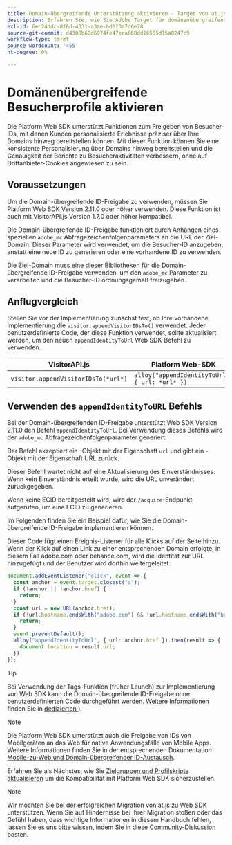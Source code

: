 ```yaml
---
title: Domain-übergreifende Unterstützung aktivieren - Target von at.js 2.x zu Web SDK migrieren
description: Erfahren Sie, wie Sie Adobe Target für domänenübergreifende und mobile App-zu-Webbrowser-Szenarien mit Experience Platform Web SDK konfigurieren.
exl-id: 6ec24ddc-8f6d-4331-a3ae-bd0f3a7d6e78
source-git-commit: d4308b68d6974fe47eca668dd16555d15a8247c9
workflow-type: tm+mt
source-wordcount: '455'
ht-degree: 0%

---
```


# Domänenübergreifende Besucherprofile aktivieren

Die Platform Web SDK unterstützt Funktionen zum Freigeben von Besucher-IDs, mit denen Kunden personalisierte Erlebnisse präziser über Ihre Domains hinweg bereitstellen können. Mit dieser Funktion können Sie eine konsistente Personalisierung über Domains hinweg bereitstellen und die Genauigkeit der Berichte zu Besucheraktivitäten verbessern, ohne auf Drittanbieter-Cookies angewiesen zu sein.

## Voraussetzungen

Um die Domain-übergreifende ID-Freigabe zu verwenden, müssen Sie Platform Web SDK Version 2.11.0 oder höher verwenden. Diese Funktion ist auch mit VisitorAPI.js Version 1.7.0 oder höher kompatibel.

Die Domain-übergreifende ID-Freigabe funktioniert durch Anhängen eines speziellen `adobe_mc` Abfragezeichenfolgenparameters an die URL der Ziel-Domain. Dieser Parameter wird verwendet, um die Besucher-ID anzugeben, anstatt eine neue ID zu generieren oder eine vorhandene ID zu verwenden.

Die Ziel-Domain muss eine dieser Bibliotheken für die Domain-übergreifende ID-Freigabe verwenden, um den `adobe_mc` Parameter zu verarbeiten und die Besucher-ID ordnungsgemäß freizugeben.

## Anflugvergleich

Stellen Sie vor der Implementierung zunächst fest, ob Ihre vorhandene Implementierung die `visitor.appendVisitorIDsTo()` verwendet. Jeder benutzerdefinierte Code, der diese Funktion verwendet, sollte aktualisiert werden, um den neuen `appendIdentityToUrl` Web SDK-Befehl zu verwenden.

| VisitorAPI.js | Platform Web-SDK |
| --- | --- |
| `visitor.appendVisitorIDsTo(*url*)` | `alloy("appendIdentityToUrl", { url: *url* })` |

## Verwenden des `appendIdentityToURL` Befehls

Bei der Domain-übergreifenden ID-Freigabe unterstützt Web SDK Version 2.11.0 den Befehl `appendIdentityToUrl`. Bei Verwendung dieses Befehls wird der `adobe_mc` Abfragezeichenfolgenparameter generiert.

Der Befehl akzeptiert ein -Objekt mit der Eigenschaft `url` und gibt ein -Objekt mit der Eigenschaft URL zurück.

Dieser Befehl wartet nicht auf eine Aktualisierung des Einverständnisses. Wenn kein Einverständnis erteilt wurde, wird die URL unverändert zurückgegeben.

Wenn keine ECID bereitgestellt wird, wird der `/acquire`-Endpunkt aufgerufen, um eine ECID zu generieren.

Im Folgenden finden Sie ein Beispiel dafür, wie Sie die Domain-übergreifende ID-Freigabe implementieren können.

Dieser Code fügt einen Ereignis-Listener für alle Klicks auf der Seite hinzu. Wenn der Klick auf einen Link zu einer entsprechenden Domain erfolgte, in diesem Fall adobe.com oder behance.com, wird die Identität zur URL hinzugefügt und der Benutzer wird dorthin weitergeleitet.

```Javascript
document.addEventListener("click", event => {
  const anchor = event.target.closest("a");
  if (!anchor || !anchor.href) {
    return;
  }
  const url = new URL(anchor.href);
  if (!url.hostname.endsWith("adobe.com") && !url.hostname.endsWith("behance.com")) {
    return;
  }
  event.preventDefault();
  alloy("appendIdentityToUrl", { url: anchor.href }).then(result => {
    document.location = result.url;
  });
});
```

>[!TIP]
>
>Bei Verwendung der Tags-Funktion (früher Launch) zur Implementierung von Web SDK kann die Domain-übergreifende ID-Freigabe ohne benutzerdefinierten Code durchgeführt werden. Weitere Informationen finden Sie in [dedizierten ](https://experienceleague.adobe.com/docs/experience-platform/edge/identity/id-sharing.html?lang=de#tags-extension)).

>[!NOTE]
>
>Die Platform Web SDK unterstützt auch die Freigabe von IDs von Mobilgeräten an das Web für native Anwendungsfälle von Mobile Apps. Weitere Informationen finden Sie in der entsprechenden Dokumentation [Mobile-zu-Web und Domain-übergreifender ID-Austausch](https://experienceleague.adobe.com/docs/experience-platform/edge/identity/id-sharing.html?lang=de).

Erfahren Sie als Nächstes, wie Sie [Zielgruppen und Profilskripte aktualisieren](update-audiences.md) um die Kompatibilität mit Platform Web SDK sicherzustellen.

>[!NOTE]
>
>Wir möchten Sie bei der erfolgreichen Migration von at.js zu Web SDK unterstützen. Wenn Sie auf Hindernisse bei Ihrer Migration stoßen oder das Gefühl haben, dass wichtige Informationen in diesem Handbuch fehlen, lassen Sie es uns bitte wissen, indem Sie in [diese Community-Diskussion](https://experienceleaguecommunities.adobe.com/t5/adobe-experience-platform-data/tutorial-discussion-migrate-target-from-at-js-to-web-sdk/m-p/575587?profile.language=de#M463) posten.
